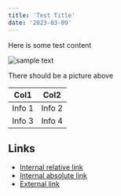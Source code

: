 ```yaml
---
title: 'Test Title'
date: '2023-03-09'
---
```

Here is some test content

![sample text](/images/profile.jpg)

There should be a picture above

|Col1|Col2|
|---|---|
|Info 1|Info 2|
|Info 3|Info 4|

## Links 

* [Internal relative link](ssg-ssr)
* [Internal absolute link](/posts/ssg-ssr)
* [External link](https://dev.to/jameswallis/how-to-use-the-remark-markdown-converters-with-next-js-projects-a8a)
